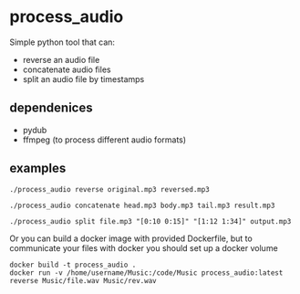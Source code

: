 # process_audio

Simple python tool that can:
- reverse an audio file
- concatenate audio files
- split an audio file by timestamps

## dependenices

- pydub
- ffmpeg (to process different audio formats)

## examples

```
./process_audio reverse original.mp3 reversed.mp3

./process_audio concatenate head.mp3 body.mp3 tail.mp3 result.mp3

./process_audio split file.mp3 "[0:10 0:15]" "[1:12 1:34]" output.mp3
```

Or you can build a docker image with provided Dockerfile, but to communicate your files with docker you should set up a docker volume

```
docker build -t process_audio .
docker run -v /home/username/Music:/code/Music process_audio:latest reverse Music/file.wav Music/rev.wav
```
